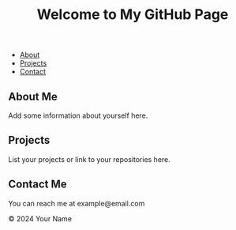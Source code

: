 <!DOCTYPE html>
<html lang="en">
<head>
  <meta charset="UTF-8">
  <meta name="viewport" content="width=device-width, initial-scale=1.0">
  <title>My GitHub Page</title>
  <link rel="stylesheet" href="styles.css">
</head>
<body>
  <header>
    <h1>Welcome to My GitHub Page</h1>
  </header>
  <nav>
    <ul>
      <li><a href="#about">About</a></li>
      <li><a href="#projects">Projects</a></li>
      <li><a href="#contact">Contact</a></li>
    </ul>
  </nav>
  <main>
    <section id="about">
      <h2>About Me</h2>
      <p>Add some information about yourself here.</p>
    </section>
    <section id="projects">
      <h2>Projects</h2>
      <p>List your projects or link to your repositories here.</p>
    </section>
    <section id="contact">
      <h2>Contact Me</h2>
      <p>You can reach me at example@email.com</p>
    </section>
  </main>
  <footer>
    <p>&copy; 2024 Your Name</p>
  </footer>
</body>
</html>

